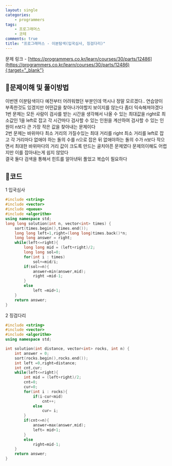 ```yaml
---
layout: single
categories:
    - programmers
tags:
    - 프로그래머스
    - 코테
comments: true
title: "프로그래머스 - 이분탐색(입국심사, 징검다리)"
---
```



문제 링크 - [https://programmers.co.kr/learn/courses/30/parts/12486](https://programmers.co.kr/learn/courses/30/parts/12486){:target="_blank"}

## 👀문제이해 및 풀이방법
이번엔 이분탐색이다 예전부터 어려워했던 부분인데 역시나 정말 모르겠다.. 연습양이 부족한것도 있겠지만 어떤값을 찾아나가야할지 보이지를 않는다 좀더 익숙해져야겠다<br>
1번 문제는 모든 사람이 검사를 받는 시간을 생각해서 나올 수 있는 최대값을 right로 최소값인 1을 left로 잡고 각 시간마다 검사할 수 있는 인원을 계산하여 검사할 수 있는 인원이 n보다 큰 가장 작은 값을 찾아내는 문제이다<br>
2번 문제는 바위마다 최소 거리의 가질수있는 최대 거리를 right 최소 거리를 left로 잡고 각 거리마다 없애야 하는 돌의 수를 n으로 잡은 뒤 없애야하는 돌의 수가 n보다 작으면서 최대한 바위마다의 거리 값이 크도록 만드는 골치아픈 문제였다 문제의이해도 어렵지만 이를 잡아내는게 쉽지 않았다<br>
결국 둘다 검색을 통해서 힌트를 알아낸뒤 풀었고 복습이 필요하다<br>


## 📝코드
1 입국심사
  
```cpp
#include <string>
#include <vector>
#include <queue>
#include <algorithm>
using namespace std;
long long solution(int n, vector<int> times) {
    sort(times.begin(),times.end());
    long long left=1,right=(long long)times.back()*n;
    long long answer = right;
    while(left<=right){
        long long mid = (left+right)/2;
        long long sol=0;
        for(int i : times)
            sol+=mid/i;
        if(sol>=n){
            answer=min(answer,mid);
            right =mid-1;
        }
        else
            left =mid+1;
    }
    return answer;
}
```
  
2 징검다리
  
```cpp
#include <string>
#include <vector>
#include <algorithm>
using namespace std;

int solution(int distance, vector<int> rocks, int n) {
    int answer = 0;
    sort(rocks.begin(),rocks.end());
    int left =0,right=distance;
    int cnt,cur;
    while(left<=right){
        int mid = (left+right)/2;
        cnt=0;
        cur=0;
        for(int i : rocks){
            if(i-cur<mid)
                cnt++;
            else
                cur= i;
        }
        if(cnt<=n){
            answer=max(answer,mid);
            left= mid+1;
        }
        else
            right=mid-1;
    }
    return answer;
}
```